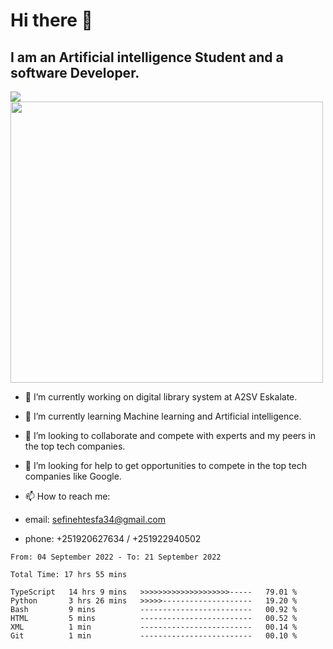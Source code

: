 # Hi there 👋
## I am an Artificial intelligence Student and a software Developer.
<img src = "https://github-readme-stats.vercel.app/api?username=sefinehtesfa34&&show_icons=true&title_color=ffffff&icon_color=bb2acf&text_color=daf7dc&bg_color=151515"/>
<img src="https://wakatime.com/share/@sefinehtesfa34/ae9674e3-b462-4438-9120-52fc3d0ffbbb.png" width ="500" height = "450"/>

- 🔭 I’m currently working on digital library system at A2SV Eskalate.
- 🌱 I’m currently learning Machine learning and Artificial intelligence.
- 👯 I’m looking to collaborate and compete with experts and my peers in the top tech companies.
- 🤔 I’m looking for help to get opportunities to compete in the top tech companies like Google.

- 📫 How to reach me: 
- email: sefinehtesfa34@gmail.com
- phone: +251920627634 / +251922940502
<!--START_SECTION:waka-->

```text
From: 04 September 2022 - To: 21 September 2022

Total Time: 17 hrs 55 mins

TypeScript   14 hrs 9 mins   >>>>>>>>>>>>>>>>>>>>-----   79.01 %
Python       3 hrs 26 mins   >>>>>--------------------   19.20 %
Bash         9 mins          -------------------------   00.92 %
HTML         5 mins          -------------------------   00.52 %
XML          1 min           -------------------------   00.14 %
Git          1 min           -------------------------   00.10 %
```

<!--END_SECTION:waka-->
